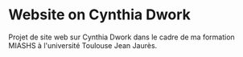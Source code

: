 # Website on Cynthia Dwork 

Projet de site web sur Cynthia Dwork dans le cadre de ma formation MIASHS à l'université Toulouse Jean Jaurès. 
